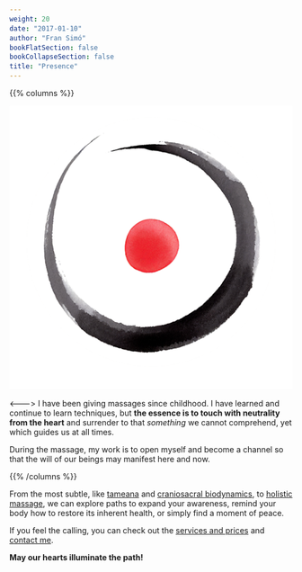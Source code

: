 ```yaml
---
weight: 20
date: "2017-01-10"
author: "Fran Simó"
bookFlatSection: false
bookCollapseSection: false
title: "Presence"
---
```


{{% columns %}}

![fransimo_therapies.png](fransimo_therapies.png)

<--->
I have been giving massages since childhood. I have learned and continue to learn techniques, but **the essence is to touch with neutrality from the heart** and surrender to that _something_ we cannot comprehend, yet which guides us at all times.

During the massage, my work is to open myself and become a channel so that the will of our beings may manifest here and now.

{{% /columns %}}

From the most subtle, like [tameana](tameana/) and [craniosacral biodynamics](biodinamica_craneosacral/), to 
[holistic massage](masaje_holistico/), we can explore paths to expand your awareness, remind your body 
how to restore its inherent health, or simply find a moment of peace.

If you feel the calling, you can check out the [services and prices](prices/) and [contact me](../contact).

**May our hearts illuminate the path!**
